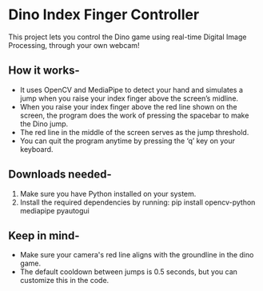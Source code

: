 # Dino Index Finger Controller
This project lets you control the Dino game using real-time Digital Image Processing, through your own webcam!

## How it works-
* It uses OpenCV and MediaPipe to detect your hand and simulates a jump when you raise your index finger above the screen’s midline.
* When you raise your index finger above the red line shown on the screen, the program does the work of pressing the spacebar to make the Dino jump.
* The red line in the middle of the screen serves as the jump threshold.
* You can quit the program anytime by pressing the ‘q’ key on your keyboard.

## Downloads needed-
1. Make sure you have Python installed on your system.
2. Install the required dependencies by running:
   pip install opencv-python mediapipe pyautogui
   
## Keep in mind-
* Make sure your camera's red line aligns with the groundline in the dino game.
* The default cooldown between jumps is 0.5 seconds, but you can customize this in the code.
